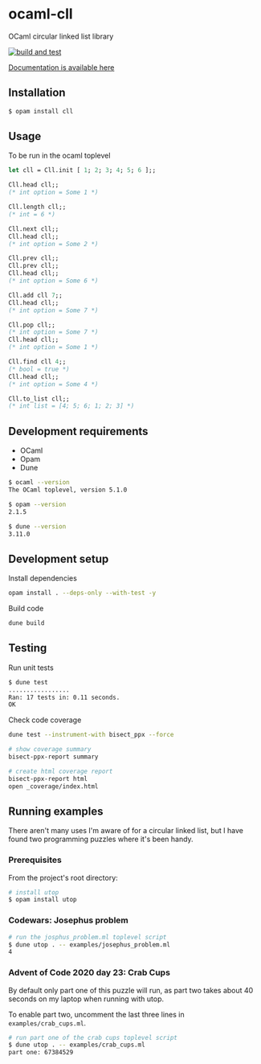 # ocaml-cll
OCaml circular linked list library

[![build and test](https://github.com/jamsidedown/ocaml-cll/actions/workflows/main.yml/badge.svg)](https://github.com/jamsidedown/ocaml-cll/actions/workflows/main.yml)

[Documentation is available here](https://robanderson.dev/ocaml-cll/cll/Cll)

## Installation

```sh
$ opam install cll
```

## Usage

To be run in the ocaml toplevel

```ocaml
let cll = Cll.init [ 1; 2; 3; 4; 5; 6 ];;

Cll.head cll;;
(* int option = Some 1 *)

Cll.length cll;;
(* int = 6 *)

Cll.next cll;;
Cll.head cll;;
(* int option = Some 2 *)

Cll.prev cll;;
Cll.prev cll;;
Cll.head cll;;
(* int option = Some 6 *)

Cll.add cll 7;;
Cll.head cll;;
(* int option = Some 7 *)

Cll.pop cll;;
(* int option = Some 7 *)
Cll.head cll;;
(* int option = Some 1 *)

Cll.find cll 4;;
(* bool = true *)
Cll.head cll;;
(* int option = Some 4 *)

Cll.to_list cll;;
(* int list = [4; 5; 6; 1; 2; 3] *)
```

## Development requirements

- OCaml
- Opam
- Dune

```sh
$ ocaml --version
The OCaml toplevel, version 5.1.0

$ opam --version
2.1.5

$ dune --version
3.11.0
```

## Development setup

Install dependencies
```sh
opam install . --deps-only --with-test -y
```

Build code
```sh
dune build
```

## Testing

Run unit tests
```sh
$ dune test
.................
Ran: 17 tests in: 0.11 seconds.
OK
```

Check code coverage
```sh
dune test --instrument-with bisect_ppx --force

# show coverage summary
bisect-ppx-report summary

# create html coverage report
bisect-ppx-report html
open _coverage/index.html
```

## Running examples

There aren't many uses I'm aware of for a circular linked list, but I have found two programming puzzles where it's been handy.

### Prerequisites

From the project's root directory:

```sh
# install utop
$ opam install utop
```

### Codewars: Josephus problem

```sh
# run the josphus_problem.ml toplevel script
$ dune utop . -- examples/josephus_problem.ml
4
```

### Advent of Code 2020 day 23: Crab Cups

By default only part one of this puzzle will run, as part two takes about 40 seconds on my laptop when running with utop.

To enable part two, uncomment the last three lines in `examples/crab_cups.ml`.

```sh
# run part one of the crab cups toplevel script
$ dune utop . -- examples/crab_cups.ml
part one: 67384529
```
